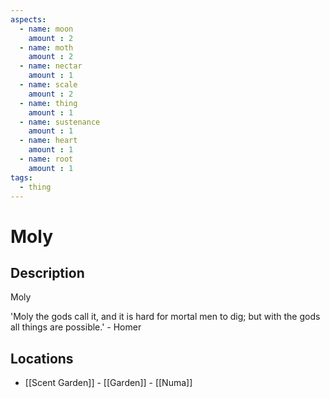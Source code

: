 ```yaml
---
aspects: 
  - name: moon
    amount : 2
  - name: moth
    amount : 2
  - name: nectar
    amount : 1
  - name: scale
    amount : 2
  - name: thing
    amount : 1
  - name: sustenance
    amount : 1
  - name: heart
    amount : 1
  - name: root
    amount : 1
tags:
  - thing
---
```


# Moly

## Description
Moly

'Moly the gods call it, and it is hard for mortal men to dig; but with the gods all things are possible.' - Homer
## Locations
- [[Scent Garden]] - [[Garden]] - [[Numa]]